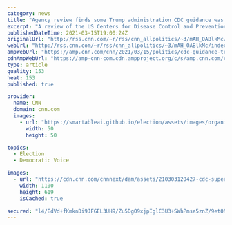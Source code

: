 ```yaml
---
category: news
title: "Agency review finds some Trump administration CDC guidance was not grounded in science or free from undue influence"
excerpt: "A review of the US Centers for Disease Control and Prevention's Covid-19 guidance has found that some of the agency's guidance during the Trump administration was not grounded in science or free from undue influence, according to a statement from a CDC spokesperson.\n    \n"
publishedDateTime: 2021-03-15T19:00:24Z
originalUrl: "http://rss.cnn.com/~r/rss/cnn_allpolitics/~3/mAH_OABlkMc/index.html"
webUrl: "http://rss.cnn.com/~r/rss/cnn_allpolitics/~3/mAH_OABlkMc/index.html"
ampWebUrl: "https://amp.cnn.com/cnn/2021/03/15/politics/cdc-guidance-trump-administration-review/index.html"
cdnAmpWebUrl: "https://amp-cnn-com.cdn.ampproject.org/c/s/amp.cnn.com/cnn/2021/03/15/politics/cdc-guidance-trump-administration-review/index.html"
type: article
quality: 153
heat: 153
published: true

provider:
  name: CNN
  domain: cnn.com
  images:
    - url: "https://smartableai.github.io/election/assets/images/organizations/cnn.com-50x50.jpg"
      width: 50
      height: 50

topics:
  - Election
  - Democratic Voice

images:
  - url: "https://cdn.cnn.com/cnnnext/dam/assets/210303120427-cdc-super-tease.jpg"
    width: 1100
    height: 619
    isCached: true

secured: "l4/EdVd+fKmknDi9JFGEL3UH9/Zu5DgO9xjpIglC3U3+SWhPmse5znZ/9et0NfFKl1dyp4SdWg4hgqlvQNHmkCw3obuhxxu6dLej3EGhnJ0g5/s5wuLG6ddBmGU33ijFPh1r+eMrG0XG9ubsR0kuoFvqOOOXQ2KyrZan4i4s1rCD3a2r3X+XF5FMWjLqZD+CfR4yv61cV8WRI9wlzI3zUUMoCX81/iE+d4ioVc8XUBMY3jwW/pCKSsVT3B9yFH2S1odMJdk8AsvxK6EoJCKqAnzxSZnt36vPiuHYxKCLw1hvNDuxOURC7WmZBDrrhpcKFcoTIG9hgW8aZ0DJH39n5vfHkjUwjUgSSsGs2C86Zv0=;am/5j+jvfvygnmZ1J8OyBQ=="
---
```


